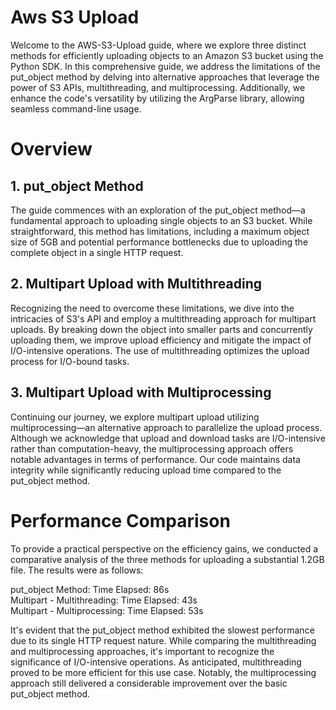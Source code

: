 # Aws S3 Upload
Welcome to the AWS-S3-Upload guide, where we explore three distinct methods for efficiently uploading objects to an Amazon S3 bucket using the Python SDK. In this comprehensive guide, we address the limitations of the put_object method by delving into alternative approaches that leverage the power of S3 APIs, multithreading, and multiprocessing. Additionally, we enhance the code's versatility by utilizing the ArgParse library, allowing seamless command-line usage.

# Overview
## 1. put_object Method
The guide commences with an exploration of the put_object method—a fundamental approach to uploading single objects to an S3 bucket. While straightforward, this method has limitations, including a maximum object size of 5GB and potential performance bottlenecks due to uploading the complete object in a single HTTP request.

## 2. Multipart Upload with Multithreading
Recognizing the need to overcome these limitations, we dive into the intricacies of S3's API and employ a multithreading approach for multipart uploads. By breaking down the object into smaller parts and concurrently uploading them, we improve upload efficiency and mitigate the impact of I/O-intensive operations. The use of multithreading optimizes the upload process for I/O-bound tasks.

## 3. Multipart Upload with Multiprocessing
Continuing our journey, we explore multipart upload utilizing multiprocessing—an alternative approach to parallelize the upload process. Although we acknowledge that upload and download tasks are I/O-intensive rather than computation-heavy, the multiprocessing approach offers notable advantages in terms of performance. Our code maintains data integrity while significantly reducing upload time compared to the put_object method.

# Performance Comparison
To provide a practical perspective on the efficiency gains, we conducted a comparative analysis of the three methods for uploading a substantial 1.2GB file. The results were as follows:

put_object Method: Time Elapsed: 86s   
Multipart - Multithreading: Time Elapsed: 43s  
Multipart - Multiprocessing: Time Elapsed: 53s 

It's evident that the put_object method exhibited the slowest performance due to its single HTTP request nature. While comparing the multithreading and multiprocessing approaches, it's important to recognize the significance of I/O-intensive operations. As anticipated, multithreading proved to be more efficient for this use case. Notably, the multiprocessing approach still delivered a considerable improvement over the basic put_object method.

